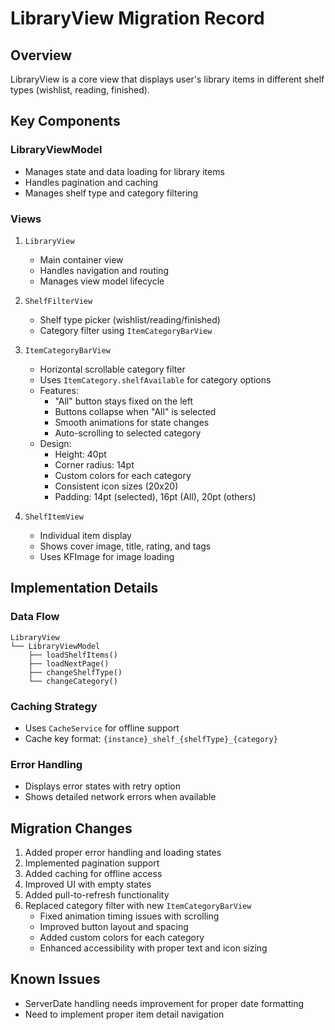# LibraryView Migration Record

## Overview
LibraryView is a core view that displays user's library items in different shelf types (wishlist, reading, finished).

## Key Components

### LibraryViewModel
- Manages state and data loading for library items
- Handles pagination and caching
- Manages shelf type and category filtering

### Views
1. `LibraryView`
   - Main container view
   - Handles navigation and routing
   - Manages view model lifecycle

2. `ShelfFilterView`
   - Shelf type picker (wishlist/reading/finished)
   - Category filter using `ItemCategoryBarView`

3. `ItemCategoryBarView`
   - Horizontal scrollable category filter
   - Uses `ItemCategory.shelfAvailable` for category options
   - Features:
     - "All" button stays fixed on the left
     - Buttons collapse when "All" is selected
     - Smooth animations for state changes
     - Auto-scrolling to selected category
   - Design:
     - Height: 40pt
     - Corner radius: 14pt
     - Custom colors for each category
     - Consistent icon sizes (20x20)
     - Padding: 14pt (selected), 16pt (All), 20pt (others)

4. `ShelfItemView`
   - Individual item display
   - Shows cover image, title, rating, and tags
   - Uses KFImage for image loading

## Implementation Details

### Data Flow
```
LibraryView
└── LibraryViewModel
    ├── loadShelfItems()
    ├── loadNextPage()
    ├── changeShelfType()
    └── changeCategory()
```

### Caching Strategy
- Uses `CacheService` for offline support
- Cache key format: `{instance}_shelf_{shelfType}_{category}`

### Error Handling
- Displays error states with retry option
- Shows detailed network errors when available

## Migration Changes
1. Added proper error handling and loading states
2. Implemented pagination support
3. Added caching for offline access
4. Improved UI with empty states
5. Added pull-to-refresh functionality
6. Replaced category filter with new `ItemCategoryBarView`
   - Fixed animation timing issues with scrolling
   - Improved button layout and spacing
   - Added custom colors for each category
   - Enhanced accessibility with proper text and icon sizing

## Known Issues
- ServerDate handling needs improvement for proper date formatting
- Need to implement proper item detail navigation
